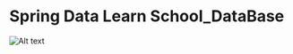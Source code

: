 # Spring Data Learn School_DataBase

![Alt text](https://github.com/Rishavgg/spring-data-school/raw/main/SchoolDb.jpg)


 
